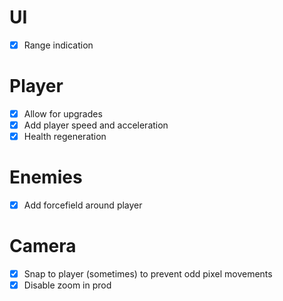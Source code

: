 # UI
- [x] Range indication
# Player
- [x] Allow for upgrades
- [x] Add player speed and acceleration
- [x] Health regeneration
# Enemies
- [x] Add forcefield around player
# Camera
- [x] Snap to player (sometimes) to prevent odd pixel movements
- [x] Disable zoom in prod